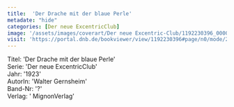 ```yaml
---
title:  'Der Drache mit der blaue Perle'
metadate: "hide"
categories: [Der neue ExcentricClub]
image: '/assets/images/coverart/Der neue Excentric-Club/1192230396_00000010.jpg'
visit: 'https://portal.dnb.de/bookviewer/view/1192230396#page/n0/mode/2up'
---
```

Titel: 'Der Drache mit der blaue Perle' <br>
Serie: 'Der neue ExcentricClub' <br>
Jahr: '1923' <br>
AutorIn: 'Walter Gernsheim' <br>
Band-Nr: '?' <br>
Verlag: ' MignonVerlag'
